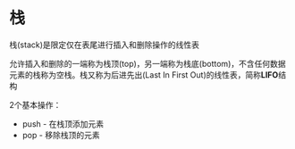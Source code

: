# 栈

栈(stack)是限定仅在表尾进行插入和删除操作的线性表

允许插入和删除的一端称为栈顶(top)，另一端称为栈底(bottom)，不含任何数据元素的栈称为空栈。栈又称为后进先出(Last In First Out)的线性表，简称**LIFO**结构

2个基本操作：

+ push - 在栈顶添加元素
+ pop - 移除栈顶的元素

